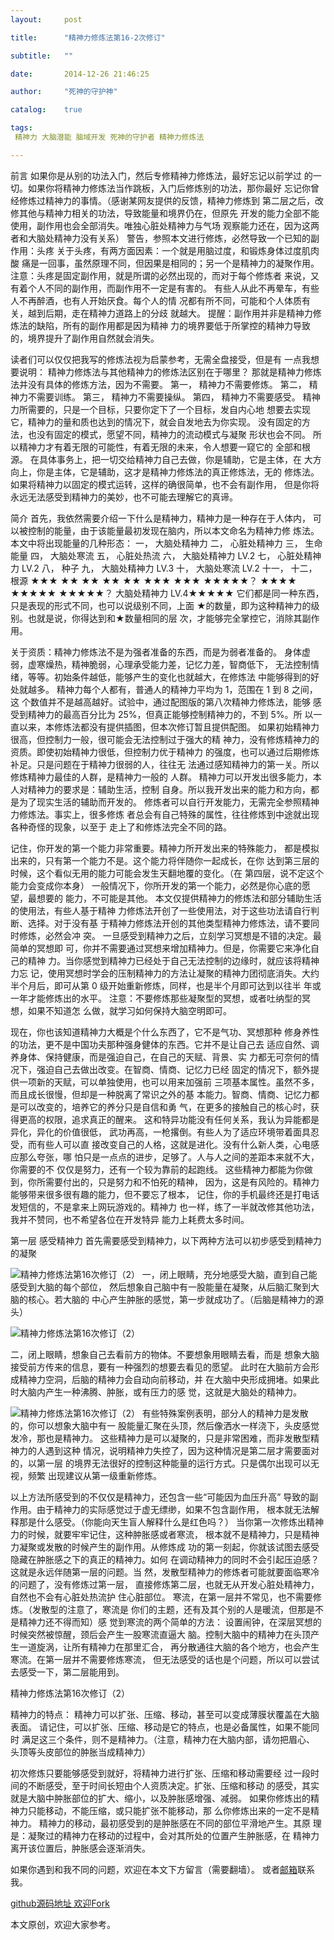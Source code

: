 ```yaml
---
layout:     post

title:      "精神力修炼法第16-2次修订"

subtitle:   ""

date:       2014-12-26 21:46:25

author:     "死神的守护神"

catalog:    true

tags:
 精神力 大脑潜能 脑域开发 死神的守护者 精神力修炼法

---
```




前言
如果你是从别的功法入门，然后专修精神力修炼法，最好忘记以前学过
的一切。如果你将精神力修炼法当作跳板，入门后修炼别的功法，那你最好
忘记你曾经修炼过精神力的事情。（感谢某网友提供的反馈，精神力修炼到
第二层之后，改修其他与精神力相关的功法，导致能量和境界仍在，但原先
开发的能力全部不能使用，副作用也会全部消失。唯独心脏处精神力与气场
观察能力还在，因为这两者和大脑处精神力没有关系）
警告，参照本文进行修炼，必然导致一个已知的副作用：头疼
关于头疼，有两方面因素：一个就是用脑过度，和锻炼身体过度肌肉酸
痛是一回事，虽然原理不同，但因果是相同的；另一个是精神力的凝聚作用。
注意：头疼是固定副作用，就是所谓的必然出现的，而对于每个修炼者
来说，又有着个人不同的副作用，而副作用不一定是有害的。
有些人从此不再晕车，有些人不再醉酒，也有人开始厌食。每个人的情
况都有所不同，可能和个人体质有关，越到后期，走在精神力道路上的分歧
就越大。
提醒：副作用并非是精神力修炼法的缺陷，所有的副作用都是因为精神
力的境界要低于所掌控的精神力导致的，境界提升了副作用自然就会消失。

读者们可以仅仅把我写的修炼法视为启蒙参考，无需全盘接受，但是有
一点我想要说明：
精神力修炼法与其他精神力的修炼法区别在于哪里？
那就是精神力修炼法并没有具体的修炼方法，因为不需要。
第一， 精神力不需要修炼。
第二， 精神力不需要训练。
第三， 精神力不需要操纵。
第四， 精神力不需要感受。
精神力所需要的，只是一个目标，只要你定下了一个目标，发自内心地
想要去实现它，精神力的量和质也达到的情况下，就会自发地去为你实现。
没有固定的方法，也没有固定的模式，愿望不同，精神力的流动模式与凝聚
形状也会不同。
所以精神力才有着无限的可能性，有着无限的未来，令人想要一窥它的
全部和根源。
在具体事务上，把一切交给精神力自己去做，你是辅助，它是主体，在
大方向上，你是主体，它是辅助，这才是精神力修炼法的真正修炼法，无的
修炼法。
如果将精神力以固定的模式运转，这样的确很简单，也不会有副作用，
但是你将永远无法感受到精神力的美妙，也不可能去理解它的真谛。

简介
首先，我依然需要介绍一下什么是精神力，精神力是一种存在于人体内，
可以被控制的能量，由于该能量最初发现在脑内，所以本文命名为精神力修
炼法。本文中将出现能量的几种形态：
一， 大脑处精神力
二， 心脏处精神力
三， 生命能量
四， 大脑处寒流
五， 心脏处热流
六， 大脑处精神力 LV.2
七， 心脏处精神力 LV.2
八， 种子
九， 大脑处精神力 LV.3
十， 大脑处寒流 LV.2
十一，
十二，
根源
★★★
★★
★★
★★
★★
★★★
★★★
★★★★★？
★★★★
★★★★★
★★★★★？
大脑处精神力 LV.4★★★★★
它们都是同一种东西，只是表现的形式不同，也可以说级别不同，上面
★的数量，即为这种精神力的级别。也就是说，你得达到和★数量相同的层
次，才能够完全掌控它，消除其副作用。

关于资质：精神力修炼法不是为强者准备的东西，而是为弱者准备的。
身体虚弱，虚寒燥热，精神脆弱，心理承受能力差，记忆力差，智商低下，
无法控制情绪，等等。初始条件越低，能够产生的变化也就越大，在修炼法
中能够得到的好处就越多。
精神力每个人都有，普通人的精神力平均为 1，范围在 1 到 8 之间，这
个数值并不是越高越好。试验中，通过配图版的第八次精神力修炼法，能够
感受到精神力的最高百分比为 25%，但真正能够控制精神力的，不到 5%。所
以一直以来，本修炼法都没有提供插图，但本次修订暂且提供配图。
如果初始精神力很高，但控制力一般，很可能会无法控制过于强大的精
神力，没有修炼精神力的资质。即使初始精神力很低，但控制力优于精神力
的强度，也可以通过后期修炼补足。只是问题在于精神力很弱的人，往往无
法通过感知精神力的第一关。所以修炼精神力最佳的人群，是精神力一般的
人群。
精神力可以开发出很多能力，本人对精神力的要求是：辅助生活，控制
自身。所以我开发出来的能力和方向，都是为了现实生活的辅助而开发的。
修炼者可以自行开发能力，无需完全参照精神力修炼法。事实上，很多修炼
者总会有自己特殊的属性，往往修炼到中途就出现各种奇怪的现象，以至于
走上了和修炼法完全不同的路。

记住，你开发的第一个能力非常重要。精神力所开发出来的特殊能力，
都是模拟出来的，只有第一个能力不是。这个能力将伴随你一起成长，在你
达到第三层的时候，这个看似无用的能力可能会发生天翻地覆的变化。（在
第四层，说不定这个能力会变成你本身）
一般情况下，你所开发的第一个能力，必然是你心底的愿望，最想要的
能力，不可能是其他。
本文仅提供精神力的修炼法和部分辅助生活的使用法，有些人基于精神
力修炼法开创了一些使用法，对于这些功法请自行判断、选择。对于没有基
于精神力修炼法开创的其他类型精神力修炼法，请不要同时修炼，必然会冲
突。
一旦感受到精神力之后，立刻学习冥想是不错的决定。最简单的冥想即
可，你并不需要通过冥想来增加精神力。但是，你需要它来净化自己的精神
力。当你感觉到精神力已经处于自己无法控制的边缘时，就应该将精神力忘
记，使用冥想时学会的压制精神力的方法让凝聚的精神力团彻底消失。大约
半个月后，即可从第 0 级开始重新修炼，同样，也是半个月即可达到以往半
年或一年才能修炼出的水平。
注意：不要修炼那些凝聚型的冥想，或者吐纳型的冥想，如果不知道怎
么做，就学习如何保持大脑空明即可。

现在，你也该知道精神力大概是个什么东西了，它不是气功、冥想那种
修身养性的功法，更不是中国功夫那种强身健体的东西。它并不是让自己去
适应自然、调养身体、保持健康，而是强迫自己，在自己的天赋、背景、实
力都无可奈何的情况下，强迫自己去做出改变。在智商、情商、记忆力已经
固定的情况下，额外提供一项新的天赋，可以单独使用，也可以用来加强前
三项基本属性。虽然不多，而且成长很慢，但却是一种脱离了常识之外的基
本能力。智商、情商、记忆力都是可以改变的，培养它的养分只是自信和勇
气，在更多的接触自己的核心时，获得更高的权限，追求真正的醒来。
这和特异功能没有任何关系，我认为异能都是异化，异化的价值很低，
武功再高，一枪撂倒。有些人为了适应环境带着面具忍受，而有些人可以直
接改变自己的人格，这就是进化。没有什么新人类，心电感应那么夸张，哪
怕只是一点点的进步，足够了。人与人之间的差距本来就不大，你需要的不
仅仅是努力，还有一个较为靠前的起跑线。
这些精神力都能为你做到，你所需要付出的，只是努力和不怕死的精神，
因为，这是有风险的。精神力能够带来很多很有趣的能力，但不要忘了根本，
记住，你的手机最终还是打电话发短信的，不是拿来上网玩游戏的。精神力
也一样，练了一半就改修其他功法，我并不赞同，也不希望各位在开发特异
能力上耗费太多时间。

第一层
感受精神力
首先需要感受到精神力，以下两种方法可以初步感受到精神力的凝聚

 ![精神力修炼法第16次修订（2）](/img/xiulian/xiulian16-2-1.jpg)
一，闭上眼睛，充分地感受大脑，直到自己能感受到大脑的每个部位，
然后想象自己脑中有一股能量在凝聚，从后脑汇聚到大脑的核心。若大脑的
中心产生肿胀的感觉，第一步就成功了。（后脑是精神力的源头）

 ![精神力修炼法第16次修订（2）](/img/xiulian/xiulian16-2-2.jpg)

二，闭上眼睛，想象自己去看前方的物体。不要想象用眼睛去看，而是
想象大脑接受前方传来的信息，要有一种强烈的想要去看见的愿望。
此时在大脑前方会形成精神力空洞，后脑的精神力会自动向前移动，并
在大脑中央形成拥堵。如果此时大脑内产生一种沸腾、肿胀，或有压力的感
觉，这就是大脑处的精神力。

  ![精神力修炼法第16次修订（2）](/img/xiulian/xiulian16-2-3.jpg)
有些特殊案例表明，部分人的精神力是发散的，你可以想象大脑中有一
股能量汇聚在头顶，然后像洒水一样浇下，头皮感觉发冷，那也是精神力。
这些精神力是可以凝聚的，只是非常困难，而非发散型精神力的人遇到这种
情况，说明精神力失控了，因为这种情况是第二层才需要面对的，以第一层
的境界无法很好的控制这种能量的运行方式。只是偶尔出现可以无视，频繁
出现建议从第一级重新修炼。


以上方法所感受到的不仅仅是精神力，还包含一些“可能因为血压升高”
导致的副作用。由于精神力的实际感觉过于虚无缥缈，如果不包含副作用，
根本就无法解释那是什么感受。（你能向天生盲人解释什么是红色吗？）
当你第一次修炼出精神力的时候，就要牢牢记住，这种肿胀感或者寒流，
根本就不是精神力，只是精神力凝聚或发散的时候产生的副作用。从修炼成
功的第一刻起，你就该试图去感受隐藏在肿胀感之下的真正的精神力。如何
在调动精神力的同时不会引起压迫感？这就是永远伴随第一层的问题。当
然，发散型精神力的修炼者可能就要面临寒冷的问题了，没有修炼过第一层，
直接修炼第二层，也就无从开发心脏处精神力，自然也不会有心脏处热流护
住心脏部位。
寒流，在第一层并不常见，也不需要修炼。（发散型的注意了，寒流是
你们的主题，还有及其个别的人是暖流，但那是不是精神力还不得而知）感
觉到寒流的两个简单的方法：
设置闹钟，在深层冥想的时候突然被惊醒，颈后会产生一股寒流直逼大
脑。控制大脑中的精神力在头顶产生一道旋涡，让所有精神力在那里汇合，
再分散通往大脑的各个地方，也会产生寒流。在第一层并不需要修炼寒流，
但无法感受的话也是个问题，所以可以尝试去感受一下，第二层能用到。

精神力修炼法第16次修订（2）



精神力的特点：
精神力可以扩张、压缩、移动，甚至可以变成薄膜状覆盖在大脑表面。
请记住，可以扩张、压缩、移动是它的特点，也是必备属性，如果不能同时
满足这三个条件，则不是精神力。（注意，精神力在大脑内部，请勿把眉心、
头顶等头皮部位的肿胀当成精神力）

初次修炼只要能够感受到就好，将精神力进行扩张、压缩和移动需要经
过一段时间的不断感受，至于时间长短由个人资质决定。扩张、压缩和移动
的感受，其实就是大脑中肿胀部位的扩大、缩小，以及肿胀感增强、减弱。
如果你修炼出的精神力只能移动，不能压缩，或只能扩张不能移动，那
么你修炼出来的一定不是精神力。
精神力的移动，最初感受到的是肿胀感在不同的部位平滑地产生。其原
理是：凝聚过的精神力在移动的过程中，会对其所处的位置产生肿胀感，在
精神力离开该位置后，肿胀感会逐渐消失。




如果你遇到和我不同的问题，欢迎在本文下方留言（需要翻墙）。
或者[邮箱](393912540@qq.com)联系我。

[github源码地址  欢迎Fork ](https://github.com/ToBeNumber0/webpack-gulp-angular)   

本文原创，欢迎大家参考。